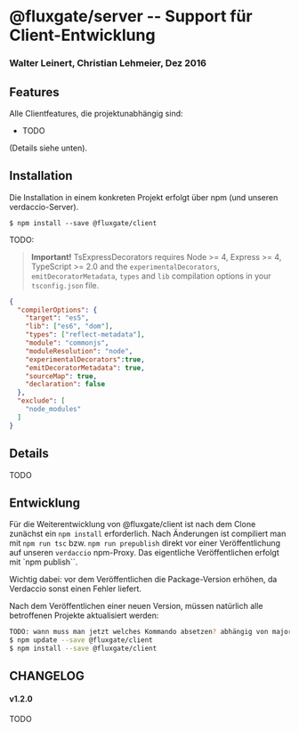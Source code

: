 # @fluxgate/server -- Support für Client-Entwicklung

### Walter Leinert, Christian Lehmeier, Dez 2016

## Features

Alle Clientfeatures, die projektunabhängig sind:
- TODO

(Details siehe unten).

## Installation

Die Installation in einem konkreten Projekt erfolgt über npm (und unseren verdaccio-Server).

```batch
$ npm install --save @fluxgate/client 
```

TODO:

> **Important!** TsExpressDecorators requires Node >= 4, Express >= 4, TypeScript >= 2.0 and 
the `experimentalDecorators`, `emitDecoratorMetadata`, `types` and `lib` compilation 
options in your `tsconfig.json` file.

```json
{
  "compilerOptions": {
    "target": "es5",
    "lib": ["es6", "dom"],
    "types": ["reflect-metadata"],
    "module": "commonjs",
    "moduleResolution": "node",
    "experimentalDecorators":true,
    "emitDecoratorMetadata": true,
    "sourceMap": true,
    "declaration": false
  },
  "exclude": [
    "node_modules"
  ]
}
```

## Details

TODO

## Entwicklung

Für die Weiterentwicklung von @fluxgate/client ist nach dem Clone zunächst ein `npm install` erforderlich.
Nach Änderungen ist compiliert man mit `npm run tsc` bzw. `npm run prepublish` direkt vor einer Veröffentlichung auf unseren `verdaccio` npm-Proxy.
Das eigentliche Veröffentlichen erfolgt mit `npm publish``.

Wichtig dabei: vor dem Veröffentlichen die Package-Version erhöhen, da Verdaccio sonst einen Fehler liefert.

Nach dem Veröffentlichen einer neuen Version, müssen natürlich alle betroffenen Projekte aktualisiert werden:

```bash
TODO: wann muss man jetzt welches Kommando absetzen? abhängig von major/minor Versionsänderung?
$ npm update --save @fluxgate/client
$ npm install --save @fluxgate/client
```

## CHANGELOG

#### v1.2.0

TODO

